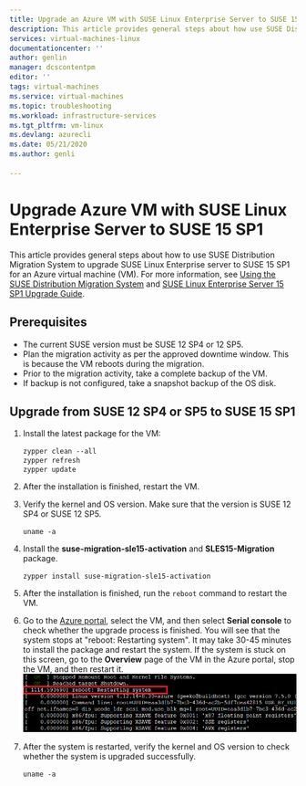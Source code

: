 ```yaml
---
title: Upgrade an Azure VM with SUSE Linux Enterprise Server to SUSE 15 SP1 | Microsoft Docs
description: This article provides general steps about how use SUSE Distribution Migration System to upgrade SUSE Linux Enterprise server to SUSE 15 SP1 for an Azure virtual machine..
services: virtual-machines-linux
documentationcenter: ''
author: genlin
manager: dcscontentpm
editor: ''
tags: virtual-machines
ms.service: virtual-machines
ms.topic: troubleshooting
ms.workload: infrastructure-services
ms.tgt_pltfrm: vm-linux
ms.devlang: azurecli
ms.date: 05/21/2020
ms.author: genli

---
```


# Upgrade Azure VM with SUSE Linux Enterprise Server to SUSE 15 SP1

This article provides general steps about how to use SUSE Distribution Migration System to upgrade SUSE Linux Enterprise server to SUSE 15 SP1 for an Azure virtual machine (VM). For more information, see [Using the SUSE Distribution Migration System](https://documentation.suse.com/suse-distribution-migration-system/1.0/single-html/distribution-migration-system/index.html) and [SUSE Linux Enterprise Server 15 SP1 Upgrade Guide](https://documentation.suse.com/sles/15-SP1/single-html/SLES-upgrade/index.html#sec-update-preparation-update).

## Prerequisites

- The current SUSE version must be SUSE 12 SP4  or 12 SP5.
- Plan the migration activity as per the approved downtime window. This is because the VM reboots during the migration.
- Prior to the migration activity, take a complete backup of the VM.
- If backup is not configured, take a snapshot backup of the OS disk.

## Upgrade from SUSE 12 SP4 or SP5 to SUSE 15 SP1

1. Install the latest package for the VM:

    ```
    zypper clean --all
    zypper refresh
    zypper update
    ```

2. After the installation is finished, restart the VM.

3. Verify the kernel and OS version. Make sure that the version is SUSE 12 SP4 or SUSE 12 SP5.

    ```
    uname -a
    ```

4. Install the **suse-migration-sle15-activation** and **SLES15-Migration** package.

   ```
   zypper install suse-migration-sle15-activation
   ```

5. After the installation is finished, run the `reboot` command to restart the VM.

6. Go to the [Azure portal](https://portal.azure.com), select the VM, and then select **Serial console** to check whether the upgrade process is finished. You will see that the system stops at "reboot: Restarting system". It may take 30-45 minutes to install the package and restart the system. If the system is stuck on this screen, go to the **Overview** page of the VM in the Azure portal, stop the VM, and then restart it.
    ![The screenshot about the messages in the serial console](./media/linux-upgrate-suse-15sp1/output-message.png)

7.  After the system is restarted, verify the kernel and OS version to check whether the system is upgraded successfully.

    ```
    uname -a
    ```
